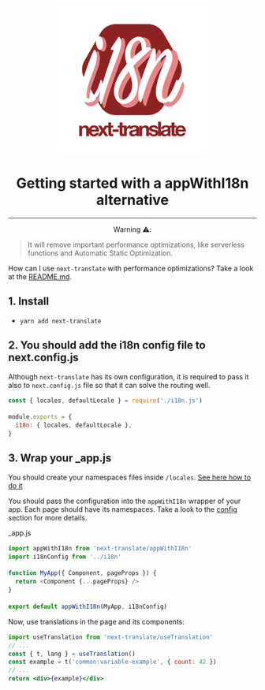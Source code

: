 <p align="center">
    <img src="../images/logo.svg" width="300" alt="next-translate" />
</p>

<h1 align="center"> Getting started with a appWithI18n alternative </h1>

---

<p align="center">Warning ⚠️:</p>

> It will remove important performance optimizations, like serverless functions and Automatic Static Optimization.

How can I use `next-translate` with performance optimizations? Take a look at the [README.md](/README.md).

## 1. Install

- `yarn add next-translate`

## 2. You should add the i18n config file to next.config.js

Although `next-translate` has its own configuration, it is required to pass it also to `next.config.js` file so that it can solve the routing well.

```js
const { locales, defaultLocale } = require('./i18n.js')

module.exports = {
  i18n: { locales, defaultLocale },
}
```

## 3. Wrap your \_app.js

You should create your namespaces files inside `/locales`. [See here how to do it](/README.md#3-translation-jsons-folder)

You should pass the configuration into the `appWithI18n` wrapper of your app. Each page should have its namespaces. Take a look to the [config](/README.md#4-configuration) section for more details.

\_app.js

```js
import appWithI18n from 'next-translate/appWithI18n'
import i18nConfig from '../i18n'

function MyApp({ Component, pageProps }) {
  return <Component {...pageProps} />
}

export default appWithI18n(MyApp, i18nConfig)
```

Now, use translations in the page and its components:

```jsx
import useTranslation from 'next-translate/useTranslation'
// ...
const { t, lang } = useTranslation()
const example = t('common:variable-example', { count: 42 })
// ...
return <div>{example}</div>
```
